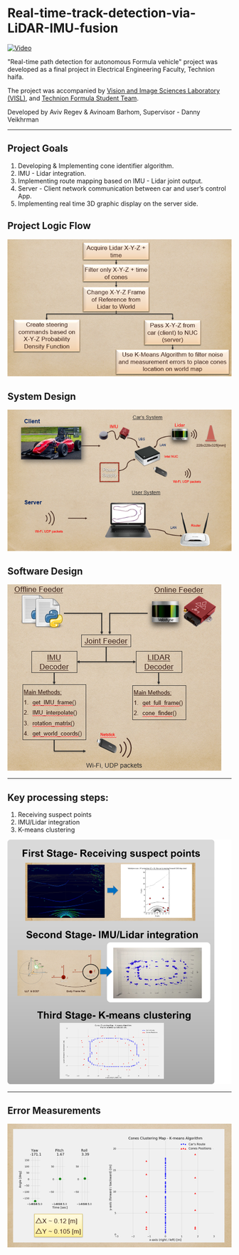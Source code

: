 # Real-time-track-detection-via-LiDAR-IMU-fusion

[![Video](/proj_images/video.PNG)](https://www.youtube.com/watch?v=cojekL9opk0)

"Real-time path detection for autonomous Formula vehicle" project was developed as a final project in Electrical Engineering Faculty, Technion haifa. 

The project was accompanied by [Vision and Image Sciences Laboratory (VISL)](https://visl.technion.ac.il/projects/2018w02/), and [Technion Formula Student Team](https://www.facebook.com/TechnionFSAE/).

Developed by Aviv Regev & Avinoam Barhom, Supervisor - Danny Veikhrman 

---

## Project Goals
1. Developing & Implementing cone identifier algorithm. 
2. IMU - Lidar integration.
3. Implementing route mapping based on IMU - Lidar joint output.
4. Server - Client network communication between car and user’s control App.
5. Implementing real time 3D graphic display on the server side.

## Project Logic Flow
![Image](/proj_images/sol_flow.png)

## System Design
![Image](/proj_images/sys_struct.png)

## Software Design
![Image](/proj_images/software_struct.png)

---

## Key processing steps:
1. Receiving suspect points 
2. IMU/Lidar integration
3. K-means clustering

![Image](/proj_images/stages.png)

--- 

## Error Measurements
![Image](/proj_images/error_measurement.png)



